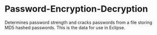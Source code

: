 # Password-Encryption-Decryption
Determines password strength and cracks passwords from a file storing MD5 hashed passwords. This is the data for use in Eclipse. 
